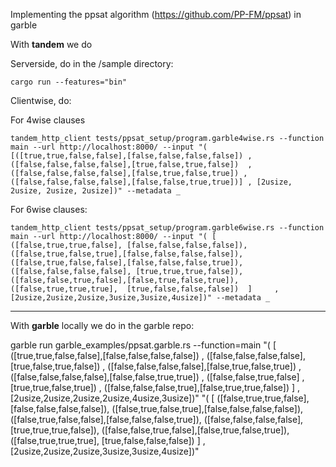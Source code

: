 

Implementing the ppsat algorithm (https://github.com/PP-FM/ppsat) in garble 



With **tandem** we do

Serverside, do in the /sample directory:

    cargo run --features="bin"


Clientwise, do:


For 4wise clauses

    tandem_http_client tests/ppsat_setup/program.garble4wise.rs --function main --url http://localhost:8000/ --input "( [([true,true,false,false],[false,false,false,false]) , ([false,false,false,false],[true,false,true,false])  , ([false,false,false,false],[false,true,false,true]) , ([false,false,false,false],[false,false,true,true])] , [2usize, 2usize, 2usize, 2usize])" --metadata _


For 6wise clauses:



    tandem_http_client tests/ppsat_setup/program.garble6wise.rs --function main --url http://localhost:8000/ --input "( [ ([false,true,true,false], [false,false,false,false]), ([false,true,false,true],[false,false,false,false]),  ([false,true,false,false],[false,false,false,true]),  ([false,false,false,false], [true,true,true,false]),   ([false,false,true,false],[false,true,false,true]),   ([false,true,true,true],  [true,false,false,false])  ]     , [2usize,2usize,2usize,3usize,3usize,4usize])" --metadata _


---

With **garble** locally we do in the garble repo:

garble run garble_examples/ppsat.garble.rs --function=main "( [ ([true,true,false,false],[false,false,false,false]) ,
           ([false,false,false,false],[true,false,true,false]) , 
           ([false,false,false,false],[false,true,false,true]) ,
           ([false,false,false,false],[false,false,true,true]) ,
           ([false,false,true,false] ,[true,true,false,true])  ,
           ([false,false,false,true],[false,true,true,false])  ]     , [2usize,2usize,2usize,2usize,4usize,3usize])" "( [ ([false,true,true,false], [false,false,false,false]), 
           ([false,true,false,true],[false,false,false,false]), 
           ([false,true,false,false],[false,false,false,true]), 
           ([false,false,false,false], [true,true,true,false]), 
           ([false,false,true,false],[false,true,false,true]), 
           ([false,true,true,true],  [true,false,false,false])  ]     , [2usize,2usize,2usize,3usize,3usize,4usize])"

